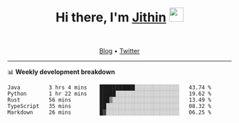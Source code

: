 <h1 align="center">Hi there, I'm <a href="https://jithset.github.io/" target="_blank">Jithin</a> <img
src="https://github.com/blackcater/blackcater/raw/main/images/Hi.gif" height="32" /></h1>

<br />

<p align="center">
  <a href="https://jithset.github.io">Blog</a> •
  <a href="https://twitter.com/jithset">Twitter</a>
</p>

---

📊 **Weekly development breakdown**

<!--START_SECTION:waka-->
```text
Java         3 hrs 4 mins    ███████████░░░░░░░░░░░░░░   43.74 % 
Python       1 hr 22 mins    █████░░░░░░░░░░░░░░░░░░░░   19.62 % 
Rust         56 mins         ███▒░░░░░░░░░░░░░░░░░░░░░   13.49 % 
TypeScript   35 mins         ██░░░░░░░░░░░░░░░░░░░░░░░   08.32 % 
Markdown     26 mins         █▓░░░░░░░░░░░░░░░░░░░░░░░   06.25 % 
```
<!--END_SECTION:waka-->


